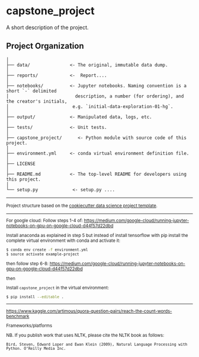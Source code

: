 capstone_project
==============================

A short description of the project.

Project Organization
------------

    │
    ├── data/               <- The original, immutable data dump. 
    │
    ├── reports/            <-  Report....
    │
    ├── notebooks/          <- Jupyter notebooks. Naming convention is a short `-` delimited 
    │                         description, a number (for ordering), and the creator's initials,
    │                        e.g. `initial-data-exploration-01-hg`.
    │
    ├── output/             <- Manipulated data, logs, etc.
    │
    ├── tests/              <- Unit tests.
    │
    ├── capstone_project/      <- Python module with source code of this project.
    │
    ├── environment.yml     <- conda virtual environment definition file.
    │
    ├── LICENSE
    │
    ├── README.md           <- The top-level README for developers using this project.
    │
    └── setup.py             <- setup.py ....


--------

<p><small>Project structure based on the <a target="_blank" href="https://drivendata.github.io/cookiecutter-data-science/">cookiecutter data science project template</a>.</p>

------------

For google cloud: Follow steps 1-4 of:
https://medium.com/google-cloud/running-jupyter-notebooks-on-gpu-on-google-cloud-d44f57d22dbd
 

Install anaconda as explained in step 5 but instead of install tensorflow with 
pip install the complete virtual environment with conda and activate it:

```bash
$ conda env create -f environment.yml
$ source activate example-project 
```

then follow step 6-8:
https://medium.com/google-cloud/running-jupyter-notebooks-on-gpu-on-google-cloud-d44f57d22dbd

then

Install `capstone_project` in the virtual environment:

```bash
$ pip install --editable .
```

--------

https://www.kaggle.com/artimous/quora-question-pairs/reach-the-count-words-benchmark

Frameworks/platforms

NB. If you publish work that uses NLTK, please cite the NLTK book as follows:

    Bird, Steven, Edward Loper and Ewan Klein (2009), Natural Language Processing with Python. O’Reilly Media Inc.
